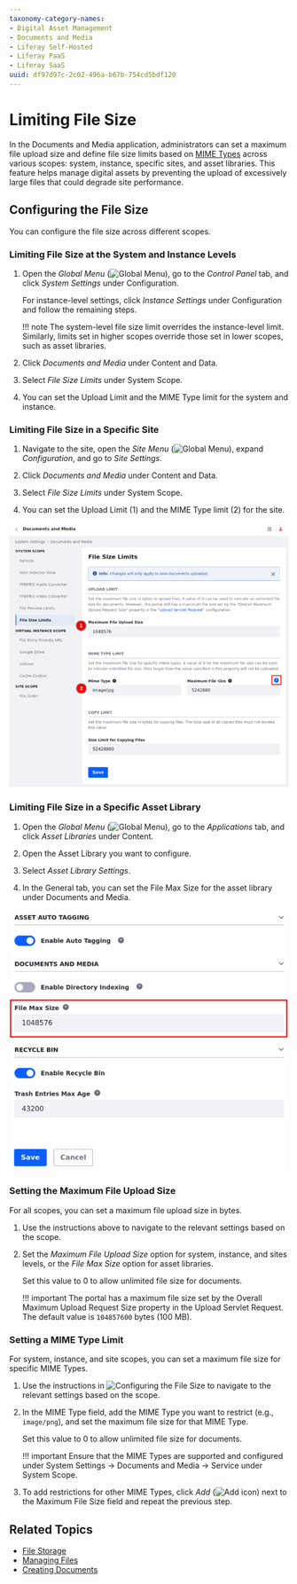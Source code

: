 ```yaml
---
taxonomy-category-names:
- Digital Asset Management
- Documents and Media
- Liferay Self-Hosted
- Liferay PaaS
- Liferay SaaS
uuid: df97d97c-2c02-496a-b67b-754cd5bdf120
---
```


# Limiting File Size

In the Documents and Media application, administrators can set a maximum file upload size and define file size limits based on [MIME Types](https://developer.mozilla.org/en-US/docs/Web/HTTP/Basics_of_HTTP/MIME_types) across various scopes: system, instance, specific sites, and asset libraries. This feature helps manage digital assets by preventing the upload of excessively large files that could degrade site performance.

## Configuring the File Size

You can configure the file size across different scopes.

### Limiting File Size at the System and Instance Levels

1. Open the *Global Menu* (![Global Menu](../../../images/icon-applications-menu.png)), go to the *Control Panel* tab, and click *System Settings* under Configuration.

   For instance-level settings, click *Instance Settings* under Configuration and follow the remaining steps.

   !!! note
       The system-level file size limit overrides the instance-level limit. Similarly, limits set in higher scopes override those set in lower scopes, such as asset libraries.

1. Click *Documents and Media* under Content and Data.

1. Select *File Size Limits* under System Scope.

1. You can set the Upload Limit and the MIME Type limit for the system and instance.

### Limiting File Size in a Specific Site

1. Navigate to the site, open the *Site Menu* (![Global Menu](../../../images/icon-product-menu.png)), expand *Configuration*, and go to *Site Settings*.

1. Click *Documents and Media* under Content and Data.

1. Select *File Size Limits* under System Scope.

1. You can set the Upload Limit (1) and the MIME Type limit (2) for the site.

![Set the Upload and the MIME Type limits through the File Size Limits configuration.](./limiting-file-size/images/01.png)

### Limiting File Size in a Specific Asset Library

1. Open the *Global Menu* (![Global Menu](../../../images/icon-applications-menu.png)), go to the *Applications* tab, and click *Asset Libraries* under Content.

1. Open the Asset Library you want to configure.

1. Select *Asset Library Settings*.

1. In the General tab, you can set the File Max Size for the asset library under Documents and Media.

![Set the File Max Size for the asset library.](./limiting-file-size/images/02.png)

### Setting the Maximum File Upload Size

For all scopes, you can set a maximum file upload size in bytes.

1. Use the instructions above to navigate to the relevant settings based on the scope.

1. Set the *Maximum File Upload Size* option for system, instance, and sites levels, or the *File Max Size* option for asset libraries.

   Set this value to 0 to allow unlimited file size for documents.

   !!! important
       The portal has a maximum file size set by the Overall Maximum Upload Request Size property in the Upload Servlet Request. The default value is `104857600` bytes (100 MB).

### Setting a MIME Type Limit

For system, instance, and site scopes, you can set a maximum file size for specific MIME Types.

1. Use the instructions in ![Configuring the File Size](#configuring-the-file-size) to navigate to the relevant settings based on the scope.

1. In the MIME Type field, add the MIME Type you want to restrict (e.g., `image/png`), and set the maximum file size for that MIME Type.

   Set this value to 0 to allow unlimited file size for documents.

   !!! important
       Ensure that the MIME Types are supported and configured under System Settings &rarr; Documents and Media &rarr; Service under System Scope.

1. To add restrictions for other MIME Types, click *Add* (![Add icon](../../../images/icon-add-setting.png)) next to the Maximum File Size field and repeat the previous step.

## Related Topics

- [File Storage](../../../system-administration/file-storage.md)
- [Managing Files](./managing-files.md)
- [Creating Documents](./creating-documents.md)

